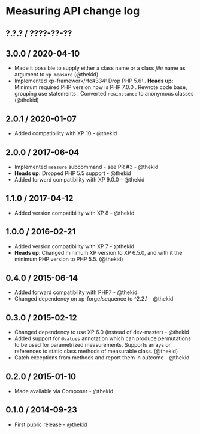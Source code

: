Measuring API change log
========================

## ?.?.? / ????-??-??

## 3.0.0 / 2020-04-10

* Made it possible to supply either a class name or a class *file* name
  as argument to `xp measure`
  (@thekid)
* Implemented xp-framework/rfc#334: Drop PHP 5.6:
  . **Heads up:** Minimum required PHP version now is PHP 7.0.0
  . Rewrote code base, grouping use statements
  . Converted `newinstance` to anonymous classes
  (@thekid)

## 2.0.1 / 2020-01-07

* Added compatibility with XP 10 - @thekid

## 2.0.0 / 2017-06-04

* Implemented `measure` subcommand - see PR #3 - @thekid
* **Heads up:** Dropped PHP 5.5 support - @thekid
* Added forward compatibility with XP 9.0.0 - @thekid

## 1.1.0 / 2017-04-12

* Added version compatibility with XP 8 - @thekid

## 1.0.0 / 2016-02-21

* Added version compatibility with XP 7 - @thekid
* **Heads up**: Changed minimum XP version to XP 6.5.0, and with it the
  minimum PHP version to PHP 5.5.
  (@thekid)

## 0.4.0 / 2015-06-14

* Added forward compatibility with PHP7 - @thekid
* Changed dependency on xp-forge/sequence to ^2.2.1 - @thekid

## 0.3.0 / 2015-02-12

* Changed dependency to use XP 6.0 (instead of dev-master) - @thekid
* Added support for `@values` annotation which can produce permutations
  to be used for parametrized measurements. Supports arrays or references
  to static class methods of measurable class.
  (@thekid)
* Catch exceptions from methods and report them in outcome - @thekid

## 0.2.0 / 2015-01-10

* Made available via Composer - @thekid

## 0.1.0 / 2014-09-23

* First public release - @thekid
